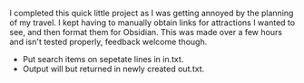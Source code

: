 I completed this quick little project as I was getting annoyed by the planning of my travel. I kept having to manually obtain links for attractions I wanted to see, and then format them for Obsidian. This was made over a few hours and isn't tested properly, feedback welcome though.
- Put search items on sepetate lines in in.txt.
- Output will but returned in newly created out.txt.
